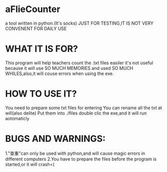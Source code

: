 # aFlieCounter
a tool written in python.(It's socks)
JUST FOR TESTING,IT IS NOT VERY CONVENENT FOR DAILY USE

WHAT IT IS FOR?
=================================================
This program will help teachers count the .txt files easiler
it's not useful because it will use SO MUCH MEMORIES and used SO MUCH WHILES,also,it will couse errors when using the exe.

HOW TO USE IT?
=================================================
You need to prepare some txt files for entering
You can rename all the txt at will(also delite)
Put them into ./files
double clic the exe,and it will run aotomaticly

BUGS AND WARNINGS:
=================================================
1."查重"can only be used with python,and will cause magic errors in different computers
2.You have to prepare the files before the program is started,or it will crash=(
